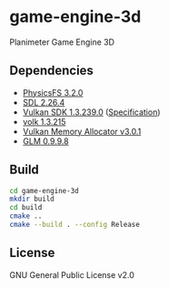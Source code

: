 # game-engine-3d
Planimeter Game Engine 3D

## Dependencies
* [PhysicsFS 3.2.0](https://github.com/icculus/physfs/releases/tag/release-3.2.0)
* [SDL 2.26.4](https://github.com/libsdl-org/SDL/releases/tag/release-2.26.4)
* [Vulkan SDK 1.3.239.0](https://vulkan.lunarg.com/sdk/home) ([Specification](https://registry.khronos.org/vulkan/specs/1.3-extensions/html/index.html))
* [volk 1.3.215](https://github.com/zeux/volk/releases/tag/1.3.215)
* [Vulkan Memory Allocator v3.0.1](https://github.com/GPUOpen-LibrariesAndSDKs/VulkanMemoryAllocator/releases/tag/v3.0.1)
* [GLM 0.9.9.8](https://github.com/g-truc/glm/releases/tag/0.9.9.8)

## Build
```sh
cd game-engine-3d
mkdir build
cd build
cmake ..
cmake --build . --config Release
```

## License
GNU General Public License v2.0
